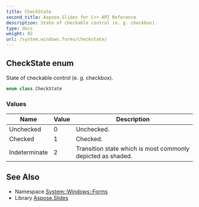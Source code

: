 ```yaml
---
title: CheckState
second_title: Aspose.Slides for C++ API Reference
description: State of checkable control (e. g. checkbox).
type: docs
weight: 92
url: /system.windows.forms/checkstate/
---
```

## CheckState enum


State of checkable control (e. g. checkbox).

```cpp
enum class CheckState
```

### Values

| Name | Value | Description |
| --- | --- | --- |
| Unchecked | 0 | Unchecked. |
| Checked | 1 | Checked. |
| Indeterminate | 2 | Transition state which is most commonly depicted as shaded. |

## See Also

* Namespace [System::Windows::Forms](../)
* Library [Aspose.Slides](../../)